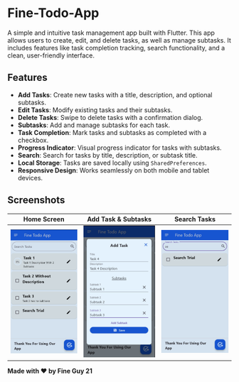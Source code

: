 # Fine-Todo-App

A simple and intuitive task management app built with Flutter. This app allows users to create, edit, and delete tasks, as well as manage subtasks. It includes features like task completion tracking, search functionality, and a clean, user-friendly interface.

## Features

- **Add Tasks**: Create new tasks with a title, description, and optional subtasks.
- **Edit Tasks**: Modify existing tasks and their subtasks.
- **Delete Tasks**: Swipe to delete tasks with a confirmation dialog.
- **Subtasks**: Add and manage subtasks for each task.
- **Task Completion**: Mark tasks and subtasks as completed with a checkbox.
- **Progress Indicator**: Visual progress indicator for tasks with subtasks.
- **Search**: Search for tasks by title, description, or subtask title.
- **Local Storage**: Tasks are saved locally using `SharedPreferences`.
- **Responsive Design**: Works seamlessly on both mobile and tablet devices.

## Screenshots

| Home Screen | Add Task & Subtasks | Search Tasks
|-------------|--------------------|--------------- |
| ![Home Screen](screenshots/Screenshot.jpg) | ![Add Task](screenshots/Screenshot2.jpg)| ![Search Task](screenshots/Screenshot3.jpg)

**Made with ❤️ by Fine Guy 21**
